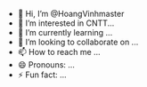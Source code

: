 - 👋 Hi, I’m @HoangVinhmaster
- 👀 I’m interested in CNTT...
- 🌱 I’m currently learning ...
- 💞️ I’m looking to collaborate on ...
- 📫 How to reach me ...
- 😄 Pronouns: ...
- ⚡ Fun fact: ...

<!---
HoangVinhmaster/HoangVinhmaster is a ✨ special ✨ repository because its `README.md` (this file) appears on your GitHub profile.
You can click the Preview link to take a look at your changes.
--->
